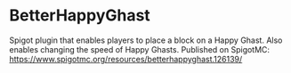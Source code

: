 # BetterHappyGhast
Spigot plugin that enables players to place a block on a Happy Ghast. Also enables changing the speed of Happy Ghasts. 
Published on SpigotMC: https://www.spigotmc.org/resources/betterhappyghast.126139/
